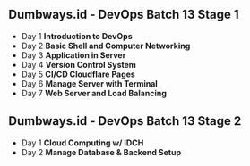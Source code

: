 ## Dumbways.id - DevOps Batch 13 Stage 1

- Day 1 **Introduction to DevOps**
- Day 2 **Basic Shell and Computer Networking**
- Day 3 **Application in Server**
- Day 4 **Version Control System**
- Day 5 **CI/CD Cloudflare Pages**
- Day 6 **Manage Server with Terminal**
- Day 7 **Web Server and Load Balancing**

## Dumbways.id - DevOps Batch 13 Stage 2

- Day 1 **Cloud Computing w/ IDCH**
- Day 2 **Manage Database & Backend Setup**
